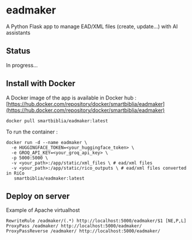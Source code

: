 # eadmaker
A Python Flask app to manage EAD/XML files (create, update...) with AI assistants

## Status

In progress...

## Install with Docker

A Docker image of the app is available in Docker hub : [https://hub.docker.com/repository/docker/smartbiblia/eadmaker](https://hub.docker.com/repository/docker/smartbiblia/eadmaker)

```
docker pull smartbiblia/eadmaker:latest
```
To run the container : 

```
docker run -d --name eadmaker \
  -e HUGGINGFACE_TOKEN=<your_huggingface_token> \
  -e GROQ_API_KEY=<your_groq_api_key> \
  -p 5000:5000 \
  -v <your_path>:/app/static/xml_files \ # ead/xml files
  -v <your_path>:/app/static/rico_outputs \ # ead/xml files converted in RiCo
   smartbiblia/eadmaker:latest
```
## Deploy on server

Example of Apache virtualhost

```
RewriteRule /eadmaker/(.*) http://localhost:5000/eadmaker/$1 [NE,P,L]
ProxyPass /eadmaker/ http://localhost:5000/eadmaker/
ProxyPassReverse /eadmaker/ http://localhost:5000/eadmaker/
```

